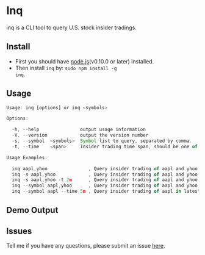 
# Inq

inq is a CLI tool to query U.S. stock insider tradings.

## Install

- First you should have [node.js](http://nodejs.org)(v0.10.0 or later) installed.
- Then install <code>inq</code> by: <code>sudo npm install -g inq</code>.

## Usage

```javascript
Usage: inq [options] or inq <symbols>

Options:

  -h, --help               output usage information
  -V, --version            output the version number
  -s, --symbol  <symbols>  Symbol list to query, separated by comma.
  -t, --time    <span>     Insider trading time span, should be one of: 1m, 2m, 3m, 4m, or 5m.

Usage Examples:

  inq aapl,yhoo               , Query insider trading of aapl and yhoo in latest 3 months(default).
  inq -s aapl,yhoo            , Query insider trading of aapl and yhoo.
  inq -s aapl,yhoo -t 2m      , Query insider trading of aapl and yhoo in latest 2 months.
  inq --symbol aapl,yhoo      , Query insider trading of aapl and yhoo.
  inq --symbol aapl --time 5m , Query insider trading of aapl in latest 5 months.

```

## Demo Output

## Issues

Tell me if you have any questions, please submit an issue [here](https://github.com/hustcer/inq/issues/new).
